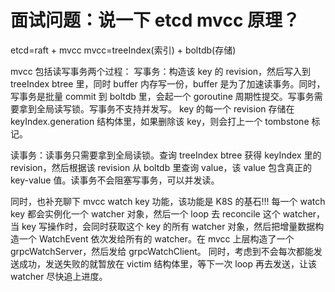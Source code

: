 
# 面试问题：说一下 etcd mvcc 原理？
etcd=raft + mvcc
mvcc=treeIndex(索引) + boltdb(存储)

mvcc 包括读写事务两个过程：
写事务：构造该 key 的 revision，然后写入到 treeIndex btree 里，同时 buffer 内存写一份，buffer 是为了加速读事务。同时，写事务是批量 commit 到
boltdb 里，会起一个 goroutine 周期性提交。写事务需要拿到全局读写锁。写事务不支持并发写。
key 的每一个 revision 存储在 keyIndex.generation 结构体里，如果删除该 key，则会打上一个 tombstone 标记。

读事务：读事务只需要拿到全局读锁。查询 treeIndex btree 获得 keyIndex 里的 revision，然后根据该 revision 从 boltdb 里查询 value，该
value 包含真正的 key-value 值。读事务不会阻塞写事务，可以并发读。

同时，也补充聊下 mvcc watch key 功能，该功能是 K8S 的基石!!!
每一个 watch key 都会实例化一个 watcher 对象，然后一个 loop 去 reconcile 这个 watcher，当 key 写操作时，会同时获取这个 key 的所有
watcher 对象，然后把增量数据构造一个 WatchEvent 依次发给所有的 watcher。在 mvcc 上层构造了一个 grpcWatchServer，然后发给 grpcWatchClient。
同时，考虑到不会每次都能发送成功，发送失败的就暂放在 victim 结构体里，等下一次 loop 再去发送，让该 watcher 尽快追上进度。

